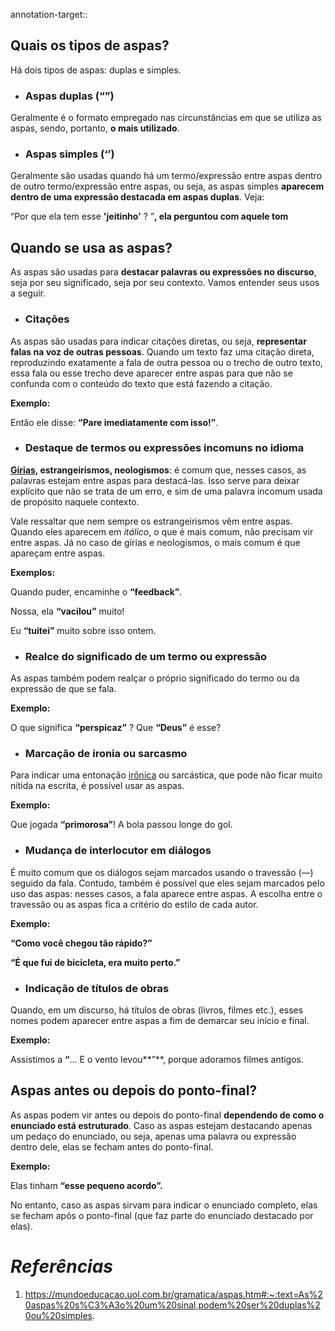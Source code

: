 annotation-target::
## **Quais os tipos de aspas?**

Há dois tipos de aspas: duplas e simples.

- ### **Aspas duplas (“”)**
    
Geralmente é o formato empregado nas circunstâncias em que se utiliza as aspas, sendo, portanto, **o mais utilizado**.

- ### **Aspas simples (‘’)**
    
Geralmente são usadas quando há um termo/expressão entre aspas dentro de outro termo/expressão entre aspas, ou seja, as aspas simples **aparecem dentro de uma expressão destacada em aspas duplas**. Veja:

“Por que ela tem esse **'jeitinho'** ? ”**, ela perguntou com aquele tom**
## **Quando se usa as aspas?**

As aspas são usadas para **destacar palavras ou expressões no discurso**, seja por seu significado, seja por seu contexto. Vamos entender seus usos a seguir.

- ### **Citações**

As aspas são usadas para indicar citações diretas, ou seja, **representar falas na voz de outras pessoas**. Quando um texto faz uma citação direta, reproduzindo exatamente a fala de outra pessoa ou o trecho de outro texto, essa fala ou esse trecho deve aparecer entre aspas para que não se confunda com o conteúdo do texto que está fazendo a citação.

**Exemplo:**

Então ele disse: **“**Pare imediatamente com isso!**”**.

- ### **Destaque de termos ou expressões incomuns no idioma**

**[Gírias](https://mundoeducacao.uol.com.br/redacao/giria-1.htm), estrangeirismos, neologismos**: é comum que, nesses casos, as palavras estejam entre aspas para destacá-las. Isso serve para deixar explícito que não se trata de um erro, e sim de uma palavra incomum usada de propósito naquele contexto.

Vale ressaltar que nem sempre os estrangeirismos vêm entre aspas. Quando eles aparecem em _itálico_, o que é mais comum, não precisam vir entre aspas. Já no caso de gírias e neologismos, o mais comum é que apareçam entre aspas.

**Exemplos:**

Quando puder, encaminhe o **“**feedback**”**.

Nossa, ela **“**vacilou**”** muito!

Eu **“**tuitei**”** muito sobre isso ontem.

- ### **Realce do significado de um termo ou expressão**
    

As aspas também podem realçar o próprio significado do termo ou da expressão de que se fala.

**Exemplo:**

O que significa **“perspicaz”** ?
Que **“Deus”** é esse?

- ### **Marcação de ironia ou sarcasmo**
    

Para indicar uma entonação [irônica](https://mundoeducacao.uol.com.br/gramatica/ironia.htm) ou sarcástica, que pode não ficar muito nítida na escrita, é possível usar as aspas.

**Exemplo:**

Que jogada **“**primorosa**”**! A bola passou longe do gol.

- ### **Mudança de interlocutor em diálogos**
    

É muito comum que os diálogos sejam marcados usando o travessão (—) seguido da fala. Contudo, também é possível que eles sejam marcados pelo uso das aspas: nesses casos, a fala aparece entre aspas. A escolha entre o travessão ou as aspas fica a critério do estilo de cada autor.

**Exemplo:**

**“**Como você chegou tão rápido?**”**

**“**É que fui de bicicleta, era muito perto.**”**

- ### **Indicação de títulos de obras**
    

Quando, em um discurso, há títulos de obras (livros, filmes etc.), esses nomes podem aparecer entre aspas a fim de demarcar seu início e final.

**Exemplo:**

Assistimos a **“**... E o vento levou**”**, porque adoramos filmes antigos.

## **Aspas antes ou depois do ponto-final?**

As aspas podem vir antes ou depois do ponto-final **dependendo de como o enunciado está estruturado**. Caso as aspas estejam destacando apenas um pedaço do enunciado, ou seja, apenas uma palavra ou expressão dentro dele, elas se fecham antes do ponto-final.

**Exemplo:**

Elas tinham **“**esse pequeno acordo**”.**

No entanto, caso as aspas sirvam para indicar o enunciado completo, elas se fecham após o ponto-final (que faz parte do enunciado destacado por elas).

# *Referências*
1. https://mundoeducacao.uol.com.br/gramatica/aspas.htm#:~:text=As%20aspas%20s%C3%A3o%20um%20sinal,podem%20ser%20duplas%20ou%20simples.